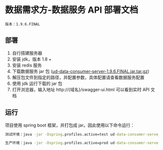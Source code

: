 
# 数据需求方-数据服务 API 部署文档

```plaintext
版本：1.9.6.FINAL
```

## 部署

1. 自行搭建服务器
2. 安装 jdk，版本 1.8 +
3. 安装 redis 服务
4. 下载数据服务 jar 包 ([ud-data-consumer-server-1.9.6.FINAL.jar.tar.gz](ud-data-consumer-server-1.9.6.FINAL.jar.tar.gz?raw=true))
5. 解压包文件到指定的路径，并配置参数，具体配置请查看数据服务配置
6. 使用 jdk 运行下载的 jar 包
7. 打开浏览器，输入地址 http://{域名}/swagger-ui.html 可以看到实时 API 文档

## 运行

项目使用 spring boot 框架，并打包成 jar。因此使用以下命令运行：

```cmd
测试环境：java -jar -Dspring.profiles.active=test ud-data-consumer-server-1.9.6.FINAL.jar

生产环境：java -jar -Dspring.profiles.active=prod ud-data-consumer-server-1.9.6.FINAL.jar
```
